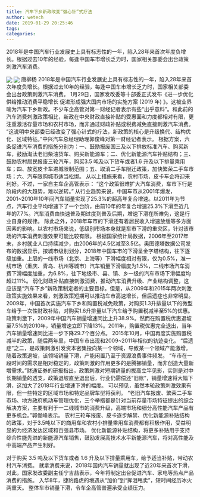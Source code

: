 ```yaml
---
title: 汽车下乡新政改变“强心针”式疗法
author: wetech
date: 2019-01-29 20:25:46
tags: 
categories: 
---
```

2018年是中国汽车行业发展史上具有标志性的一年，陷入28年来首次年度负增长。根据过去10年的经验，每逢中国车市增长乏力时，国家相关部委会出台政策刺激汽车消费。
<!-- more -->
<img align="center" border="0" src="https://imgcdn.yicai.com/uppics/images/2019/01/8915c7b6f05eefe63f1119bcc419197e.jpg" />
<img align="center" border="0" src="https://imgcdn.yicai.com/uppics/images/2019/01/0b9c2685dd0b806b4576e6a56a6951e9.jpg" />
唐柳杨
2018年是中国汽车行业发展史上具有标志性的一年，陷入28年来首次年度负增长。根据过去10年的经验，每逢中国车市增长乏力时，国家相关部委会出台政策刺激汽车消费。
1月29日，国家发改委等十部委正式发布《进一步优化供给推动消费平稳增长 促进形成强大国内市场的实施方案 (2019 年) 》。这被业界喻为汽车下乡新政。不少车企高管对第一财经记者表示有些“出乎意料”。和此前的汽车消费刺激政策相比，新政在中央财政直接补贴的受惠面和力度都相对有限，更注重激活存量市场和农村市场，而非通过财政补贴或税费减免直接刺激汽车消费。
“这说明中央部委已经改变了强心针式的疗法，新政策的核心是升级换代、结构优化、区域特征。”中兴汽车总经理助理郭俊峰对第一财经记者表示。
根据方案，六条促进汽车消费的措施分别为：一、鼓励报废国三及以下排放标准汽车、购买新车，鼓励淘汰老旧柴油货车、购买新能源车；二、优化新能源汽车补贴结构；三、鼓励农村居民报废三轮汽车，购买3.5 吨及以下货车或者1.6 升及以下排量乘用车；四、放宽皮卡车进城限制范围；五、取消二手车限迁政策，加快繁荣二手车市场；六、汽车限购城市适当松绑。
从以上措施来看，农村市场、皮卡车企将迎来利好。不过，一家自主车企高管表示： “这个政策很难扩大汽车消费，车市下行是阶段内的大趋势，难以逆转。”
从行业趋势来说，中国车市从2001年爆发，2001~2010年10年间汽车销量实现了25.3%的超高年复合增速。以2011年为节点，汽车行业平均增速下了一个台阶，由前10年的年复合增速25.3%下滑至近几年的7.7%。汽车消费由快速普及期过度到普及后期，增速下滑在所难免，这是行业自身的规律。
除此之外，2018年车市的下滑还有着居民收入增速放缓等多方面因素的影响。以农村市场来说，低级别市场本身就是车市下滑的重灾区，针对该市场的汽车消费刺激效果可能比较有限。
根据国家统计局数据，2006年至2017年末，乡村就业人口持续减少，由2006年的4.5亿减至3.5亿。奥图德塔数据公司发布的数据显示，按城市级别划分，2018年中国车市的下滑呈金字塔结构，往下逐级加重。上层的一线市场（北京、上海等）下滑幅度相对有限，仅为0.5%，准一线市场（重庆、青岛、杭州等城市）汽车销量下滑幅度为1.5%，二线市场汽车消费下滑幅度加重，为6.8%，往下地级市、县、镇、乡一级的汽车市场下滑幅度均超过11%。
弱化财政补贴直接刺激消费，推动汽车消费升级、产业结构调整，这应该是“汽车下乡”新政策制定者的主要目标。但是，从2009年和2015年两次刺激政策实施效果来看，刺激政策短期可以推动车市高速增长，但后遗症也非常明显。
2009年，中国首次实施汽车下乡和购置税减免政策，对购买1.3升排量以下的微型车给予一次性财政补贴，对购买1.6升排量以下汽车给予购置税减半至5%的优惠。政策刺激下，2009年中国汽车销量增速同比上升38.9%。然而在购置税优惠退坡至7.5%的2010年，销量增速立即下降13%。2011年，购置税优惠完全退出，当年汽车销量增速同比进一步下降29.7个百分点。
2015年10月，中国再度实施购置税减半的政策，随后两年里，中国车市出现和2009~2011年相似的轨迹变化。
“后遗症”之二，是政策刺激引发资本密集投向某一个领域，导致某一个领域产能激增。随着政策退坡，该领域销量下滑，产能闲置乃至于资源浪费事件频发。
“车市在一段时间的需求是相对稳定的，政策刺激的作用更多的是腾挪销量，而非创造大量新增需求。”财通证券的研报指出，政策刺激对短期销量的拔高立竿见影，实则是对中长期销量的透支，政策退坡直至退出后，行业仍需偿还“旧账”，销量增速将大幅下滑，这加大了2018年行业增速下滑的幅度。
可以预见，虽然本轮政策刺激效果有限，但一些特定的区域市场和特定品牌车型将获利。
“老旧汽车报废、繁荣二手车市场、地方政府机动车管理优化，三个举措都是针对当前存量市场特征提出的综合解决方案，主要有利于一二线城市的消费升级，高端市场和细分高性能汽车产品有更多机会。”郭俊峰表示。
农村三轮车报废、皮卡逐步解禁、优化新能源补贴结构的政策，对于3.5吨以下的商用车和农村小排量乘用车消费都有积极作用，受益明显的为经济发达区域和百强县市场。
优化新能源补贴结构，将更多补贴用于支持综合性能先进的新能源汽车销售，鼓励发展高技术水平新能源汽车，将对高性能及中高端产品产生利好。
 
 
对于购买 3.5 吨及以下货车或者 1.6 升及以下排量乘用车，给予适当补贴，带动农村汽车消费。 
就拿消费来说，2018年国内汽车销量就出现了近20年来首次下滑，对此，国家发改委副主任宁吉喆表示，今年将制定出台促进汽车、家电等热点产品消费的措施。
入华8年，捷豹路虎的境遇从“加价”到“挥泪甩卖”，短时间经历冰火两重天。
整体车市销量下滑，令车企高管普遍承受业绩压力。
